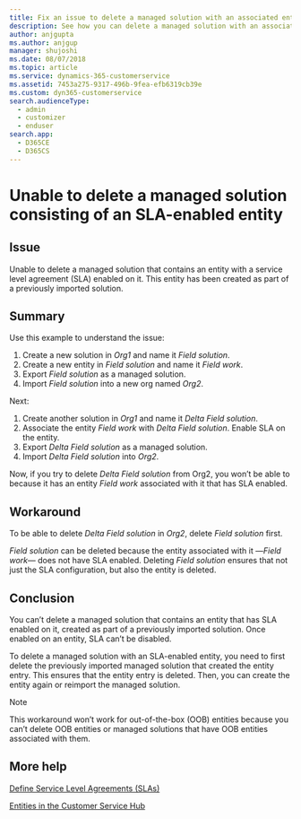 ```yaml
---
title: Fix an issue to delete a managed solution with an associated entity in the Customer Service Hub app | Microsoft Docs
description: See how you can delete a managed solution with an associated entity in the Customer Service Hub app
author: anjgupta
ms.author: anjgup
manager: shujoshi
ms.date: 08/07/2018
ms.topic: article
ms.service: dynamics-365-customerservice
ms.assetid: 7453a275-9317-496b-9fea-efb6319cb39e
ms.custom: dyn365-customerservice
search.audienceType: 
  - admin
  - customizer
  - enduser
search.app: 
  - D365CE
  - D365CS
---
```

# Unable to delete a managed solution consisting of an SLA-enabled entity

## Issue

Unable to delete a managed solution that contains an entity with a service level agreement (SLA) enabled on it. This entity has been created as part of a previously imported solution.

## Summary

Use this example to understand the issue:

1. Create a new solution in *Org1* and name it *Field solution*.
2. Create a new entity in  *Field solution* and name it *Field work*.
3. Export *Field solution* as a managed solution.
4. Import *Field solution* into a new org named *Org2*.

Next: 

1. Create another solution in *Org1* and name it *Delta Field solution*.
2. Associate the entity *Field work* with *Delta Field solution*. Enable SLA on the entity.
3. Export *Delta Field solution* as a managed solution.
4. Import *Delta Field solution* into *Org2*.

Now, if you try to delete *Delta Field solution* from Org2, you won’t be able to because it has an entity *Field work* associated with it that has SLA enabled.

## Workaround

To be able to delete *Delta Field solution* in *Org2*, delete *Field solution* first. 

*Field solution* can be deleted because the entity associated with it —*Field work*— does not have SLA enabled. Deleting *Field solution* ensures that not just the SLA configuration, but also the entity is deleted.

## Conclusion

You can’t delete a managed solution that contains an entity that has SLA enabled on it, created as part of a previously imported solution. Once enabled on an entity, SLA can’t be disabled.

To delete a managed solution with an SLA-enabled entity, you need to first delete the previously imported managed solution that created the entity entry. This ensures that the entity entry is deleted. Then, you can create the entity again or reimport the managed solution.


> [!NOTE]
> This workaround won’t work for out-of-the-box (OOB) entities because you can’t delete OOB entities or managed solutions that have OOB entities associated with them.

## More help

[Define Service Level Agreements (SLAs)](define-service-level-agreements.md)

[Entities in the Customer Service Hub](customer-service-hub-user-guide-basics.md#work-with-case-management-record-types-dashboards-and-tools)
